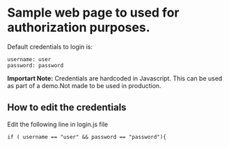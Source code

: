 # Sample web page to used for authorization purposes.
Default credentials to login is:
```
username: user
password: password
```

**Importart Note:** Credentials are hardcoded in Javascript. 
This can be used as part of a demo.Not made to be used in production.

## How to edit the credentials
Edit the following line in login.js file
```
if ( username == "user" && password == "password"){
```
